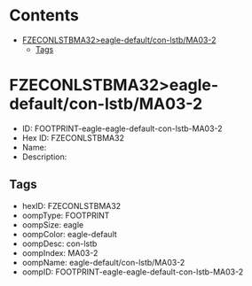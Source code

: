 



Contents
========

* [FZECONLSTBMA32>eagle-default/con-lstb/MA03-2](#fzeconlstbma32eagle-defaultcon-lstbma03-2)
	* [Tags](#tags)

# FZECONLSTBMA32>eagle-default/con-lstb/MA03-2

- ID: FOOTPRINT-eagle-eagle-default-con-lstb-MA03-2
- Hex ID: FZECONLSTBMA32
- Name: 
- Description: 

## Tags

- hexID: FZECONLSTBMA32
- oompType: FOOTPRINT
- oompSize: eagle
- oompColor: eagle-default
- oompDesc: con-lstb
- oompIndex: MA03-2
- oompName: eagle-default/con-lstb/MA03-2
- oompID: FOOTPRINT-eagle-eagle-default-con-lstb-MA03-2
